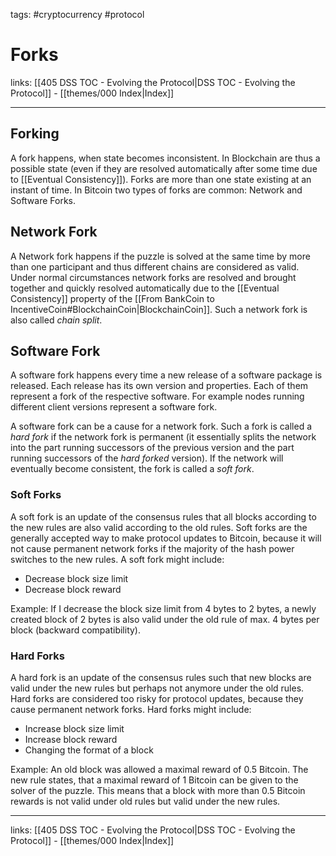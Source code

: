 tags: #cryptocurrency #protocol

# Forks

links: [[405 DSS TOC - Evolving the Protocol|DSS TOC - Evolving the Protocol]] - [[themes/000 Index|Index]]

---

## Forking

A fork happens, when state becomes inconsistent. In Blockchain are thus a possible state (even if they are resolved automatically after some time due to [[Eventual Consistency]]). Forks are more than one state existing at an instant of time. In Bitcoin two types of forks are common: Network and Software Forks.

## Network Fork

A Network fork happens if the puzzle is solved at the same time by more than one participant and thus different chains are considered as valid. Under normal circumstances network forks are resolved and brought together and quickly resolved automatically due to the [[Eventual Consistency]] property of the [[From BankCoin to IncentiveCoin#BlockchainCoin|BlockchainCoin]]. Such a network fork is also called *chain split*.

## Software Fork

A software fork happens every time a new release of a software package is released. Each release has its own version and properties. Each of them represent a fork of the respective software. For example nodes running different client versions represent a software fork.

A software fork can be a cause for a network fork. Such a fork is called a *hard fork* if the network fork is permanent (it essentially splits the network into the part running successors of the previous version and the part running successors of the *hard forked* version). If the network will eventually become consistent, the fork is called a *soft fork*.

### Soft Forks

A soft fork is an update  of the consensus rules that all blocks according to the new rules are also valid according to the old rules. Soft forks are the generally accepted way to make protocol updates to Bitcoin, because it will not cause permanent network forks if the majority of the hash power switches to the new rules. A soft fork might include:

- Decrease block size limit
- Decrease block reward

Example: If I decrease the block size limit from 4 bytes to 2 bytes, a newly created block of 2 bytes is also valid under the old rule of max. 4 bytes per block (backward compatibility).

### Hard Forks
 
A hard fork is an update of the consensus rules such that new blocks are valid under the new rules but perhaps not anymore under the old rules. Hard forks are considered too risky for protocol updates, because they cause permanent network forks. Hard forks might include:

- Increase block size limit
- Increase block reward
- Changing the format of a block

Example: An old block was allowed a maximal reward of 0.5 Bitcoin. The new rule states, that a maximal reward of 1 Bitcoin can be given to the solver of the puzzle. This means that a block with more than 0.5 Bitcoin rewards is not valid under old rules but valid under the new rules.

---
links: [[405 DSS TOC - Evolving the Protocol|DSS TOC - Evolving the Protocol]] - [[themes/000 Index|Index]]